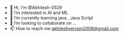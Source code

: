 - 👋 Hi, I’m @Akhilesh-0529
- 👀 I’m interested in AI and ML
- 🌱 I’m currently learning java , Java Script
- 💞️ I’m looking to collaborate on ...
- 📫 How to reach me akhileshyerram2006@gmail.com

<!---
Akhilesh-0529/Akhilesh-0529 is a ✨ special ✨ repository because its `README.md` (this file) appears on your GitHub profile.
You can click the Preview link to take a look at your changes.
--->
